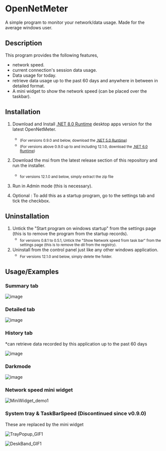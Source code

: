 
# OpenNetMeter

A simple program to monitor your network/data usage. Made for the average windows user.

## Description

This program provides the following features,

- network speed.
- current connection's session data usage.
- Data usage for today.
- retrieve data usage up to the past 60 days and anywhere in between in detailed format.
- A mini widget to show the network speed (can be placed over the taskbar). 

## Installation

1. Download and Install [.NET 8.0 Runtime](https://dotnet.microsoft.com/en-us/download/dotnet/8.0/runtime) desktop apps version for the latest OpenNetMeter. 

    - <sub>(For versions 0.9.0 and below, download the [.NET 5.0 Runtime](https://dotnet.microsoft.com/en-us/download/dotnet/5.0/runtime))</sub>
    - <sub> (For versions above 0.9.0 up to and including 12.1.0, download the [.NET 6.0 Runtime](https://dotnet.microsoft.com/en-us/download/dotnet/6.0/runtime))</sub>
2. Download the msi from the latest release section of this repository and run the installer.
   - <sub> for versions 12.1.0 and below, simply extract the zip file </sub>
3. Run in Admin mode (this is necessary).
4. Optional : To add this as a startup program, go to the settings tab and tick the checkbox.

## Uninstallation

1. Untick the "Start program on windows startup" from the settings page (this is to remove the program from the startup records).
   - <sub> for versions 0.8.1 to 0.5.1, Untick the "Show Network speed from task bar" from the settings page  (this is to remove the dll from the registry). </sub>
2. Uninstall from the control panel just like any other windows application.
   - <sub> For versions 12.1.0 and below, simply delete the folder. </sub>
    
## Usage/Examples

### Summary tab

![image](https://user-images.githubusercontent.com/27722888/177024162-66ada1ab-05a8-4cea-9903-68eb0abad834.png)

### Detailed tab

![image](https://user-images.githubusercontent.com/27722888/178145774-dc5bebc0-e4fc-49e3-8c85-d27ea6ee5a40.png)

### History tab

*can retrieve data recorded by this application up to the past 60 days

![image](https://user-images.githubusercontent.com/27722888/177024251-003625cf-412e-49a8-aff5-e556ea15e80d.png)

### Darkmode

![image](https://user-images.githubusercontent.com/27722888/177024169-137f804d-a3f6-4cb3-8c9a-6e068357fe2c.png)

### Network speed mini widget

![MiniWidget_demo1](https://user-images.githubusercontent.com/27722888/168587020-10bb15cc-7176-4d46-a4e9-8fdaf380bbe5.gif)

### System tray & TaskBarSpeed (Discontinued since v0.9.0)

These are replaced by the mini widget

![TrayPopup_GIF1](https://user-images.githubusercontent.com/27722888/151661088-71349a72-f687-48be-ad33-805f7bf6771d.gif)

![DeskBand_GIF1](https://user-images.githubusercontent.com/27722888/153745070-669027d8-56eb-4982-b009-1be23e5b5d51.gif)
